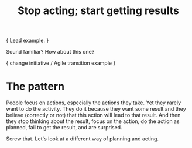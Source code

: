 ﻿---
layout: markdown.hbs

title: Stop acting; start getting results
slug: outcome-not-action
lead: Stop focusing on what you do. Focus on what happens.
---

{ Lead example. }

Sound familiar? How about this one?

{ change initiative / Agile transition example }

# The pattern



People focus on actions, especially the actions they take. Yet they rarely want to do the activity. They do it because they want some result and they believe (correctly or not) that this action will lead to that result. And then they stop thinking about the result, focus on the action, do the action as planned, fail to get the result, and are surprised.

Screw that. Let's look at a different way of planning and acting.


